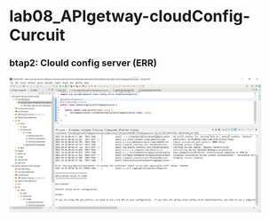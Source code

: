 # lab08_APIgetway-cloudConfig-Curcuit

### btap2: Clould config server (ERR)
<img src="./AnhMinhHoa/img_ClouldConfigServer.png" alt="không tồn tại" width="90%" >
